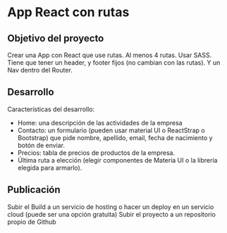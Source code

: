 # App React con rutas
## Objetivo del proyecto
Crear una App con React que use rutas. Al menos 4 rutas. Usar SASS. Tiene que tener un header, y footer fijos (no cambian con las rutas). Y un Nav dentro del Router.

## Desarrollo
Características del desarrollo:
* Home: una descripción de las actividades de la empresa
* Contacto: un formulario (pueden usar material UI o ReactStrap o Bootstrap) que pide nombre, apellido, email, fecha de nacimiento y botón de enviar.
* Precios: tabla de precios de productos de la empresa.
* Última ruta a elección (elegir componentes de Materia UI o la librería elegida para armarlo).

## Publicación
Subir el Build a un servicio de hosting o hacer un deploy en un servicio cloud (puede ser una opción gratuita)
Subir el proyecto a un repositorio propio de Github

